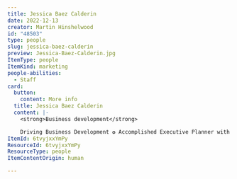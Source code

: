```yaml
---
title: Jessica Baez Calderin
date: 2022-12-13
creator: Martin Hinshelwood
id: "48503"
type: people
slug: jessica-baez-calderin
preview: Jessica-Baez-Calderin.jpg
ItemType: people
ItemKind: marketing
people-abilities:
  - Staff
card:
  button:
    content: More info
  title: Jessica Baez Calderin
  content: |-
    <strong>Business development</strong>

    Driving Business Development ✪ Accomplished Executive Planner with 10+ Years in Government ✪ Expert Event Organizer &amp; Conflict Mediator ✪ Proven Track Record in Project Delivery, Logistics, &amp; High-Level Engagement ✪ Skilled in Situational Awareness, Conflict Resolution, Marketing, &amp; Sales
ItemId: 6tvyjxxYmPy
ResourceId: 6tvyjxxYmPy
ResourceType: people
ItemContentOrigin: human

---
```


